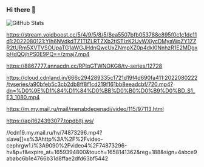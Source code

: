 ### Hi there 👋

<!--
**lxstorexxd/lxstorexxd** is a ✨ _special_ ✨ repository because its `README.md` (this file) appears on your GitHub profile.

Here are some ideas to get you started:

- 🔭 I’m currently working on ...
- 🌱 I’m currently learning ...
- 👯 I’m looking to collaborate on ...
- 🤔 I’m looking for help with ...
- 💬 Ask me about ...
- 📫 How to reach me: ...
- 😄 Pronouns: ...
- ⚡ Fun fact: ...
-->

![GitHub Stats](https://github-readme-stats.vercel.app/api?username=lxstorexxd&theme=synthwave)


https://stream.voidboost.cc/5/4/9/5/8/5/8ea5507bfb053788c895f0c1c1dc11d1:2022080121:Ylh6NVdkdTZ1TlZLRTZXb2tjSTIzK2UvWXlycDMyaWpZY1ZZR2tURm5XVTVSOUpaTG1aWGJHdnQwcUxZNmpXZ0p4dkl0NnhzR1E2MDgxbHdQQjhPS0E9PQ==/zmaj7.mp4

https://8867777.annacdn.cc/RPlqGTWNOKG8/tv-series/12728

https://cloud.cdnland.in/666c294289335c1721d19f4d690fa411:2022080222/tvseries/a90bfeb5c3cb2db8ff8f1cd219f161bb8eeadcbf/720.mp4?dn=%D0%9E%D1%84%D1%84%D0%BB%D0%B0%D0%B9%D0%BD_S1_E3_1080.mp4

https://m.my.mail.ru/mail/menabdegenadi/video/115/97113.html

https://api1624393077.topdbltj.ws/

//cdn19.my.mail.ru/hv/74873296.mp4?slave[]=s%3Ahttp%3A%2F%2Fvideo-cephrgw1.i%3A9090%2Fvideo4%2F74873296-hv&p=f&expire_at=1659394800&touch=1658141362&reg=188&sign=4abce9ababc6b1e4766b31d8ffae2dfd63bf5442
